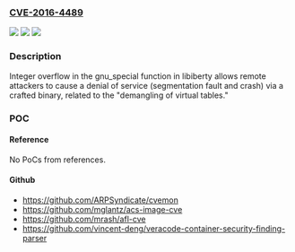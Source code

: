 ### [CVE-2016-4489](https://cve.mitre.org/cgi-bin/cvename.cgi?name=CVE-2016-4489)
![](https://img.shields.io/static/v1?label=Product&message=n%2Fa&color=blue)
![](https://img.shields.io/static/v1?label=Version&message=n%2Fa&color=blue)
![](https://img.shields.io/static/v1?label=Vulnerability&message=n%2Fa&color=brighgreen)

### Description

Integer overflow in the gnu_special function in libiberty allows remote attackers to cause a denial of service (segmentation fault and crash) via a crafted binary, related to the "demangling of virtual tables."

### POC

#### Reference
No PoCs from references.

#### Github
- https://github.com/ARPSyndicate/cvemon
- https://github.com/mglantz/acs-image-cve
- https://github.com/mrash/afl-cve
- https://github.com/vincent-deng/veracode-container-security-finding-parser

